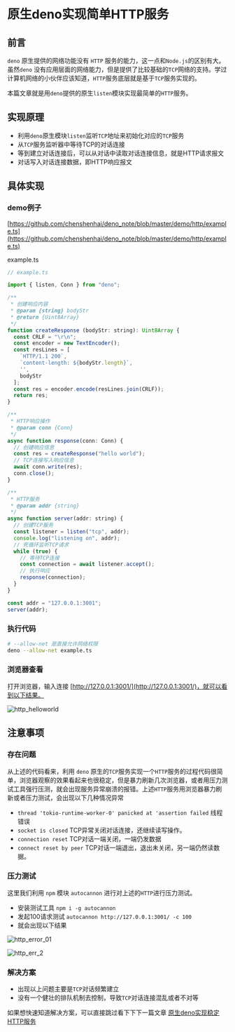 # 原生deno实现简单HTTP服务

## 前言

`deno` 原生提供的网络功能没有 `HTTP` 服务的能力，这一点和`Node.js`的区别有大。虽然`deno` 没有应用层面的网络能力，但是提供了比较基础的`TCP`网络的支持。学过计算机网络的小伙伴应该知道，`HTTP`服务底层就是基于`TCP`服务实现的。

本篇文章就是用`deno`提供的原生`listen`模块实现最简单的`HTTP`服务。

## 实现原理

- 利用`deno`原生模块`listen`监听`TCP`地址来初始化对应的`TCP`服务
- 从`TCP`服务监听器中等待TCP的对话连接
- 等到建立对话连接后，可以从对话中读取对话连接信息，就是HTTP请求报文
- 对话写入对话连接数据，即HTTP响应报文

## 具体实现

### demo例子
[https://github.com/chenshenhai/deno_note/blob/master/demo/http/example.ts](https://github.com/chenshenhai/deno_note/blob/master/demo/http/example.ts)


example.ts

```js
// example.ts

import { listen, Conn } from "deno";

/**
 * 创建响应内容
 * @param {string} bodyStr
 * @return {Uint8Array}
 */
function createResponse (bodyStr: string): Uint8Array {
  const CRLF = "\r\n";
  const encoder = new TextEncoder();
  const resLines = [
    `HTTP/1.1 200`,
    `content-length: ${bodyStr.length}`,
    '',
    bodyStr
  ];
  const res = encoder.encode(resLines.join(CRLF));
  return res;
}

/**
 * HTTP响应操作
 * @param conn {Conn}
 */
async function response(conn: Conn) {
  // 创建响应信息
  const res = createResponse("hello world");
  // TCP连接写入响应信息
  await conn.write(res);
  conn.close();
}

/**
 * HTTP服务
 * @param addr {string}
 */
async function server(addr: string) {
  // 创建TCP服务
  const listener = listen("tcp", addr);
  console.log("listening on", addr);
  // 死循环监听TCP请求
  while (true) {
    // 等待TCP连接
    const connection = await listener.accept();
    // 执行响应
    response(connection);
  }
}

const addr = "127.0.0.1:3001";
server(addr);
```

### 执行代码

```sh
# --allow-net 是直接允许网络权限
deno --allow-net example.ts 
```

### 浏览器查看

打开浏览器，输入连接 [http://127.0.0.1:3001/](http://127.0.0.1:3001/)，就可以看到以下结果。

![http_helloworld](https://user-images.githubusercontent.com/8216630/52638362-c869ca00-2f0c-11e9-850e-991eaf296a63.jpg)


## 注意事项

### 存在问题

从上述的代码看来，利用 `deno` 原生的`TCP`服务实现一个`HTTP`服务的过程代码很简单，浏览器观察的效果看起来也很稳定，但是暴力刷新几次浏览器，或者用压力测试工具强行压测，就会出现服务异常崩溃的报错。上述`HTTP`服务用浏览器暴力刷新或者压力测试，会出现以下几种情况异常

- `thread 'tokio-runtime-worker-0' panicked at 'assertion failed` 线程错误
- `socket is closed` TCP异常关闭对话连接，还继续读写操作。
- `connection reset` TCP对话一端关闭，一端仍发数据
- `connect reset by peer` TCP对话一端退出，退出未关闭，另一端仍然读数据。

### 压力测试

这里我们利用 `npm` 模块 `autocannon` 进行对上述的`HTTP`进行压力测试。

- 安装测试工具 `npm i -g autocannon`
- 发起100请求测试 `autocannon http://127.0.0.1:3001/ -c 100`
- 就会出现以下结果

![http_error_01](https://user-images.githubusercontent.com/8216630/52860396-4e368100-316a-11e9-80d8-fc0b6b1c2b49.jpg)

![http_err_2](https://user-images.githubusercontent.com/8216630/52639578-89894380-2f0f-11e9-8e52-592f31b15d01.jpg)

### 解决方案

- 出现以上问题主要是`TCP`对话频繁建立
- 没有一个健壮的排队机制去控制，导致`TCP`对话连接混乱或者不对等

如果想快速知道解决方案，可以直接跳过看下下下一篇文章 [原生deno实现稳定HTTP服务](https://github.com/chenshenhai/deno_note/blob/master/note/chapter_05/10.md)


